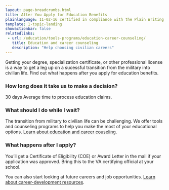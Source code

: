 ```yaml
---
layout: page-breadcrumbs.html
title: After You Apply for Education Benefits
plainlanguage: 11-02-16 certified in compliance with the Plain Writing Act
template: 1-topic-landing
showactionbar: false
relatedlinks:
 - url: /education/tools-programs/education-career-counseling/
   title: Education and career counseling
   description: "Help choosing civilian careers"
---
```


Getting your degree, specialization certificate, or other professional license is a way to get a leg up on a sucessful transition from the military into civilian life. Find out what happens after you apply for education benefits. 

### How long does it take us to make a decision?

<div class="card information" markdown="0">
<span class="number">30 days</span>
<span class="description">Average time to process education claims.</span>
</div>

### What should I do while I wait?

The transition from military to civilian life can be challenging. We offer tools and counseling programs to help you make the most of your educational options. [Learn about education and career couseling](/education/tools-programs/education-career-counseling/).

### What happens after I apply?

You’ll get a Certificate of Eligibility (COE) or Award Letter in the mail if your application was approved. Bring this to the VA certifying official at your school.

You can also start looking at future careers and job opportunities. [Learn about career-development resources](/employment/).

<div markdown="0"><br></div>
